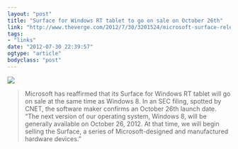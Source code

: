 ```yaml
---
layout: "post"
title: "Surface for Windows RT tablet to go on sale on October 26th"
link: "http://www.theverge.com/2012/7/30/3201524/microsoft-surface-release-date-october-26th"
tags: 
- "links"
date: "2012-07-30 22:39:57"
ogtype: "article"
bodyclass: "post"
---
```


![](http://cdn.rogerstringer.com/media/surface_landscape.jpeg)

> Microsoft has reaffirmed that its Surface for Windows RT tablet will go on sale at the same time as Windows 8. In an SEC filing, spotted by CNET, the software maker confirms an October 26th launch date. “The next version of our operating system, Windows 8, will be generally available on October 26, 2012. At that time, we will begin selling the Surface, a series of Microsoft-designed and manufactured hardware devices.”